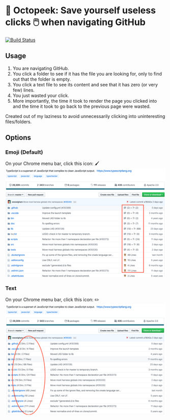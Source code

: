 # 👀 Octopeek: Save yourself useless clicks 🖱️ when navigating GitHub
[![Build Status](https://travis-ci.org/sheonhan/github-numbers.svg?branch=master)](https://travis-ci.org/sheonhan/github-numbers)

## Usage

1. You are navigating GitHub.
2. You click a folder to see if it has the file you are looking for, only to find out that the folder is empty.
3. You click a text file to see its content and see that it has zero (or very few) lines.
4. You just wasted your click.
5. More importantly, the time it took to render the page you clicked into and the time it took to go back to the previous page were wasted.

Created out of my laziness to avoid unnecessarily clicking into uninteresting files/folders.

## Options

### Emoji (Default)
On your Chrome menu bar, click this icon: 🖌️
![](./assets/toggle_emoji.png)

### Text

On your Chrome menu bar, click this icon: ✏️
![](./assets/toggle_text.png)
